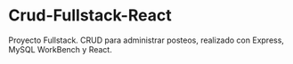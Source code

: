 # Crud-Fullstack-React

Proyecto Fullstack. CRUD para administrar posteos, realizado con Express, MySQL WorkBench y React.


